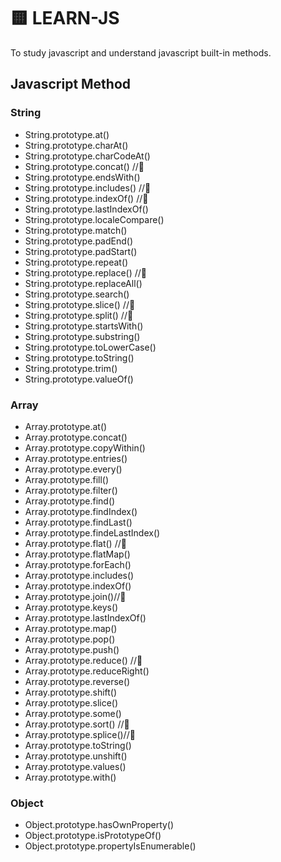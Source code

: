 # 🟨 LEARN-JS

To study javascript and understand javascript built-in methods.

## Javascript Method

### String

- String.prototype.at()
- String.prototype.charAt()
- String.prototype.charCodeAt()
- String.prototype.concat() //🔂
- String.prototype.endsWith()
- String.prototype.includes() //🔂
- String.prototype.indexOf() //🔂
- String.prototype.lastIndexOf()
- String.prototype.localeCompare()
- String.prototype.match()
- String.prototype.padEnd()
- String.prototype.padStart()
- String.prototype.repeat()
- String.prototype.replace() //🔂
- String.prototype.replaceAll()
- String.prototype.search()
- String.prototype.slice() //🔂
- String.prototype.split() //🔂
- String.prototype.startsWith()
- String.prototype.substring()
- String.prototype.toLowerCase()
- String.prototype.toString()
- String.prototype.trim()
- String.prototype.valueOf()

### Array

- Array.prototype.at()
- Array.prototype.concat()
- Array.prototype.copyWithin()
- Array.prototype.entries()
- Array.prototype.every()
- Array.prototype.fill()
- Array.prototype.filter()
- Array.prototype.find()
- Array.prototype.findIndex()
- Array.prototype.findLast()
- Array.prototype.findeLastIndex()
- Array.prototype.flat() //🔂
- Array.prototype.flatMap()
- Array.prototype.forEach()
- Array.prototype.includes()
- Array.prototype.indexOf()
- Array.prototype.join()//🔂
- Array.prototype.keys()
- Array.prototype.lastIndexOf()
- Array.prototype.map()
- Array.prototype.pop()
- Array.prototype.push()
- Array.prototype.reduce() //🔂
- Array.prototype.reduceRight()
- Array.prototype.reverse()
- Array.prototype.shift()
- Array.prototype.slice()
- Array.prototype.some()
- Array.prototype.sort() //🔂
- Array.prototype.splice()//🔂
- Array.prototype.toString()
- Array.prototype.unshift()
- Array.prototype.values()
- Array.prototype.with()

### Object

- Object.prototype.hasOwnProperty()
- Object.prototype.isPrototypeOf()
- Object.prototype.propertyIsEnumerable()
